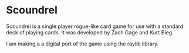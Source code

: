 # Scoundrel
Scoundrel is a single player rogue-like card game for use with a standard deck of playing cards. It was developed by Zach Gage and Kurt Bieg.

I am making a a digital port of the game using the raylib library.
